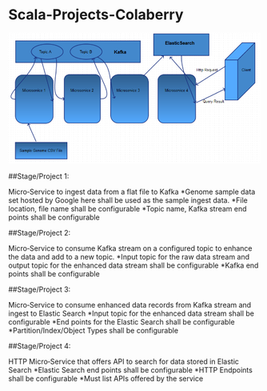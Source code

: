 # Scala-Projects-Colaberry

![High Level Architecture](./Scala-Project-Wire.PNG "High Level Architecture")

##Stage/Project 1:

Micro‐Service to ingest data from a flat file to Kafka
 *Genome sample data set hosted by Google here shall be used as the sample ingest data.
 *File location, file name shall be configurable
 *Topic name, Kafka stream end points shall be configurable


##Stage/Project 2: 

Micro‐Service to consume Kafka stream on a configured topic to enhance the
data and add to a new topic.
 *Input topic for the raw data stream and output topic for the enhanced data stream shall be configurable
 *Kafka end points shall be configurable


##Stage/Project 3: 

Micro‐Service to consume enhanced data records from Kafka stream and ingest
to Elastic Search
 *Input topic for the enhanced data stream shall be configurable
 *End points for the Elastic Search shall be configurable
 *Partition/Index/Object Types shall be configurable


##Stage/Project 4:

HTTP Micro‐Service that offers API to search for data stored in Elastic Search
 *Elastic Search end points shall be configurable
 *HTTP Endpoints shall be configurable
 *Must list APIs offered by the service
